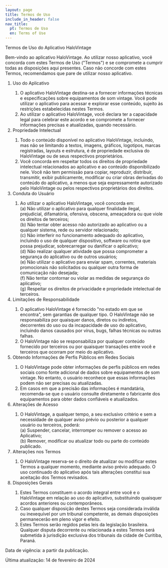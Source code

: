 ```yaml
---
layout: page
title: Termos de Uso
include_in_header: false
nav_title:
  pt: Termos de Uso
  en: Terms of Use
---
```


Termos de Uso do Aplicativo HaloVintage

Bem-vindo ao aplicativo HaloVintage. Ao utilizar nosso aplicativo, você concorda com estes Termos de Uso ("Termos") e se compromete a cumprir todas as disposições aqui presentes. Caso não concorde com estes Termos, recomendamos que pare de utilizar nosso aplicativo.

<ol>
<li>Uso do Aplicativo</li>
    <ol>
        <li>O aplicativo HaloVintage destina-se a fornecer informações técnicas e especificações sobre equipamentos de som vintage. Você pode utilizar o aplicativo para acessar e explorar esse conteúdo, sujeito às restrições estabelecidas nestes Termos.</li>
        <li>Ao utilizar o aplicativo HaloVintage, você declara ter a capacidade legal para celebrar este acordo e se compromete a fornecer informações precisas e atualizadas, quando necessário.</li>
    </ol>

<li>Propriedade Intelectual</li>
    <ol>
        <li>Todo o conteúdo disponível no aplicativo HaloVintage, incluindo, mas não se limitando a textos, imagens, gráficos, logotipos, marcas registradas, layouts e estrutura, é de propriedade exclusiva do HaloVintage ou de seus respectivos proprietários.</li>
        <li>Você concorda em respeitar todos os direitos de propriedade intelectual relacionados ao aplicativo e ao conteúdo disponibilizado nele. Você não tem permissão para copiar, reproduzir, distribuir, transmitir, exibir publicamente, modificar ou criar obras derivadas do conteúdo do aplicativo, a menos que seja expressamente autorizado pelo HaloVintage ou pelos respectivos proprietários dos direitos.</li>
    </ol>

<li>Conduta do Usuário</li>
    <ol>
        <li>Ao utilizar o aplicativo HaloVintage, você concorda em:
            <br>(a) Não utilizar o aplicativo para qualquer finalidade ilegal, prejudicial, difamatória, ofensiva, obscena, ameaçadora ou que viole os direitos de terceiros;
            <br>(b) Não tentar obter acesso não autorizado ao aplicativo ou a qualquer sistema, rede ou servidor relacionado;
            <br>(c) Não interferir no funcionamento adequado do aplicativo, incluindo o uso de qualquer dispositivo, software ou rotina que possa prejudicar, sobrecarregar ou danificar o aplicativo;
            <br>(d) Não realizar qualquer atividade que possa comprometer a segurança do aplicativo ou de outros usuários;
            <br>(e) Não utilizar o aplicativo para enviar spam, correntes, materiais promocionais não solicitados ou qualquer outra forma de comunicação não desejada;
            <br>(f) Não tentar contornar ou violar as medidas de segurança do aplicativo;
            <br>(g) Respeitar os direitos de privacidade e propriedade intelectual de terceiros.
        </li>
    </ol>

<li>Limitações de Responsabilidade</li>
    <ol>
        <li>O aplicativo HaloVintage é fornecido "no estado em que se encontra", sem garantias de qualquer tipo. O HaloVintage não se responsabiliza por quaisquer danos, diretos ou indiretos, decorrentes do uso ou da incapacidade de uso do aplicativo, incluindo danos causados por vírus, bugs, falhas técnicas ou outras falhas.</li>
        <li>O HaloVintage não se responsabiliza por qualquer conteúdo fornecido por terceiros ou por quaisquer transações entre você e terceiros que ocorram por meio do aplicativo.</li>
    </ol>

<li>Obtendo Informações de Perfis Públicos em Redes Sociais</li>
    <ol>
        <li>O HaloVintage pode obter informações de perfis públicos em redes sociais como fonte adicional de dados sobre equipamentos de som vintage. No entanto, o usuário reconhece que essas informações podem não ser precisas ou atualizadas.</li>
        <li>Em casos em que a precisão das informações é mandatária, recomenda-se que o usuário consulte diretamente o fabricante dos equipamentos para obter dados confiáveis e atualizados.</li>
    </ol>

<li>Alterações de Acesso</li>
    <ol>
        <li>O HaloVintage, a qualquer tempo, a seu exclusivo critério e sem a necessidade de qualquer aviso prévio ou posterior a qualquer usuário ou terceiros, poderá:
        <br>(a) Suspender, cancelar, interromper ou remover o acesso ao Aplicativo;
        <br>(b) Remover, modificar ou atualizar todo ou parte do conteúdo publicado.
        </li>
    </ol>

<li>Alterações nos Termos</li>
    <ol>
        <li>O HaloVintage reserva-se o direito de atualizar ou modificar estes Termos a qualquer momento, mediante aviso prévio adequado. O uso continuado do aplicativo após tais alterações constitui sua aceitação dos Termos revisados.</li>
    </ol>

<li>Disposições Gerais</li>
    <ol>
        <li>Estes Termos constituem o acordo integral entre você e o HaloVintage em relação ao uso do aplicativo, substituindo quaisquer acordos anteriores ou contemporâneos.</li>
        <li>Caso qualquer disposição destes Termos seja considerada inválida ou inexequível por um tribunal competente, as demais disposições permanecerão em pleno vigor e efeito.</li>
        <li>Estes Termos serão regidos pelas leis da legislação brasileira. Qualquer disputa decorrente ou relacionada a estes Termos será submetida à jurisdição exclusiva dos tribunais da cidade de Curitiba, Paraná.</li>
    </ol>
</ol>

Data de vigência: a partir da publicação.

Última atualização: 14 de fevereiro de 2024
